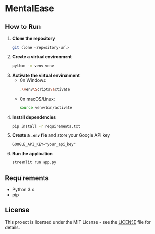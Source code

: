 # MentalEase

## How to Run

1. **Clone the repository**
   ```sh
   git clone <repository-url>
   ```
2. **Create a virtual environment**
   ```sh
   python -m venv venv
   ```
3. **Activate the virtual environment**
   - On Windows:
     ```sh
     .\venv\Scripts\activate
     ```
   - On macOS/Linux:
     ```sh
     source venv/bin/activate
     ```
4. **Install dependencies**
   ```sh
   pip install -r requirements.txt
   ```
5. **Create a `.env` file** and store your Google API key
   ```env
   GOOGLE_API_KEY="your_api_key"
   ```
6. **Run the application**
   ```sh
   streamlit run app.py
   ```

## Requirements

- Python 3.x
- pip

## License

This project is licensed under the MIT License - see the [LICENSE](LICENSE) file for details.